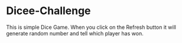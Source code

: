 # Dicee-Challenge
This is simple Dice Game. 
When you click on the Refresh button it will generate random number and tell which player has won.


